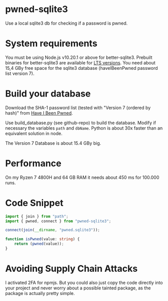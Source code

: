 # pwned-sqlite3
Use a local sqlite3 db for checking if a password is pwned.

# System requirements

You must be using Node.js v10.20.1 or above for better-sqlite3. Prebuilt binaries for better-sqlite3 are available for [LTS versions](https://nodejs.org/en/about/releases/).
You need about 15,4 GBy free space for the sqlite3 database (haveIBeenPwned password list version 7).

# Build your database

Download the SHA-1 password list (tested with "Version 7 (ordered by hash)" from [Have I Been Pwned](https://haveibeenpwned.com/Passwords).

Use build_database.py (see github-repo) to build the database. Modify if necessary the variables `path` and `dbName`. Python is about 30x faster than an equivalent solution in node.

The Version 7 Database is about 15.4 GBy big. 

# Performance

On my Ryzen 7 4800H and 64 GB RAM it needs about 450 ms for 100.000 runs. 

# Code Snippet

```typescript
import { join } from "path";
import { pwned, connect } from "pwned-sqlite3";

connect(join(__dirname, "pwned.sqlite3"));

function isPwned(value: string) {
    return (pwned(value));
}
```

# Avoiding Supply Chain Attacks

I activated 2FA for npmjs. But you could also just copy the code directly into your project and never worry about a possible tainted package, as the package is actually pretty simple. 
